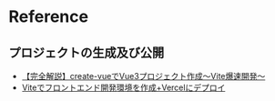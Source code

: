 # Reference
## プロジェクトの生成及び公開
- [【完全解説】create-vueでVue3プロジェクト作成〜Vite爆速開発〜](https://reffect.co.jp/vue/create-vue)
- [Viteでフロントエンド開発環境を作成+Vercelにデプロイ](https://zenn.dev/carknow/articles/b9e1f565121ac6)
  
